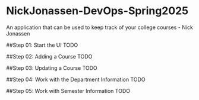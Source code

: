 # NickJonassen-DevOps-Spring2025
An application that can be used to keep track of your college
courses - Nick Jonassen

##Step 01: Start the UI
TODO

##Step 02: Adding a Course
TODO

##Step 03: Updating a Course
TODO

##Step 04: Work with the Department Information
TODO

##Step 05: Work with Semester Information
TODO
